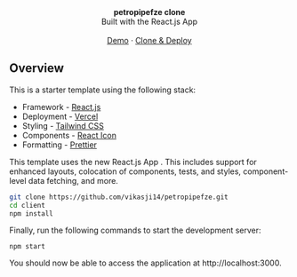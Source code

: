 <div align="center"><strong>petropipefze clone</strong></div>
<div align="center">Built with the React.js App</div>
<br />
<div align="center">
<a href="https://petropipefze.vercel.app/">Demo</a>
<span> · </span>
<a href="https://vercel.com/templates/next.js/admin-dashboard-tailwind-postgres-react-nextjs">Clone & Deploy</a>
<span>
</div>

## Overview

This is a starter template using the following stack:

- Framework - [React.js](https://tailwindcss.com/docs/guides/create-react-app)
- Deployment - [Vercel](https://vercel.com/docs/concepts/next.js/overview)
- Styling - [Tailwind CSS](https://tailwindcss.com)
- Components - [React Icon](https://react-icons.github.io/react-icons/)
- Formatting - [Prettier](https://prettier.io)

This template uses the new React.js App . This includes support for enhanced layouts, colocation of components, tests, and styles, component-level data fetching, and more.



```bash
git clone https://github.com/vikasji14/petropipefze.git
cd client
npm install
```

Finally, run the following commands to start the development server:

```
npm start 
```

You should now be able to access the application at http://localhost:3000.
